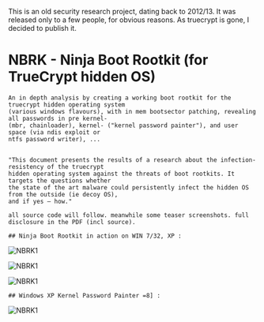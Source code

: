 This is an old security research project, dating back to 2012/13. It was released only to a few people,
for obvious reasons. As truecrypt is gone, I decided to publish it.

# NBRK - Ninja Boot Rootkit (for TrueCrypt hidden OS)

```
An in depth analysis by creating a working boot rootkit for the truecrypt hidden operating system 
(various windows flavours), with in mem bootsector patching, revealing all passwords in pre kernel- 
(mbr, chainloader), kernel- ("kernel password painter"), and user space (via ndis exploit or 
ntfs password writer), ... 


"This document presents the results of a research about the infection-resistency of the truecrypt 
hidden operating system against the threats of boot rootkits. It targets the questions whether 
the state of the art malware could persistently infect the hidden OS from the outside (ie decoy OS), 
and if yes – how."

all source code will follow. meanwhile some teaser screenshots. full disclosure in the PDF (incl source).

## Ninja Boot Rootkit in action on WIN 7/32, XP :
```


![NBRK1](http://m64.rocks/ninja-boot-root/7.png "NBRK1")

![NBRK1](http://m64.rocks/ninja-boot-root/6.png "NBRK1")

![NBRK1](http://m64.rocks/ninja-boot-root/5.png "NBRK1")

```
## Windows XP Kernel Password Painter =8] : 
```

![NBRK1](http://m64.rocks/ninja-boot-root/10.png "NBRK1")
